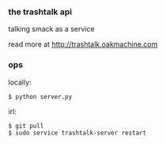 ### the trashtalk api
talking smack as a service

read more at http://trashtalk.oakmachine.com


### ops

locally:

```
$ python server.py
```

irl:

```
$ git pull
$ sudo service trashtalk-server restart
```

